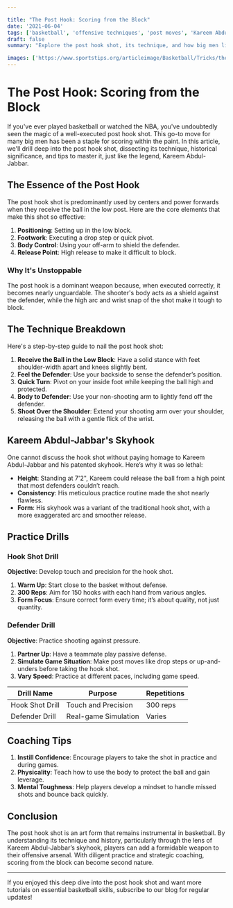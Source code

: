```yaml
---

title: "The Post Hook: Scoring from the Block"
date: '2021-06-04'
tags: ['basketball', 'offensive techniques', 'post moves', 'Kareem Abdul-Jabbar', 'big men', 'scoring', 'NBA', 'skills development', 'coach tips']
draft: false 
summary: "Explore the post hook shot, its technique, and how big men like Kareem Abdul-Jabbar used it to dominate inside."

images: ['https://www.sportstips.org/articleimage/Basketball/Tricks/the_post_hook_scoring_from_the_block.webp']
---
```


# The Post Hook: Scoring from the Block

If you've ever played basketball or watched the NBA, you've undoubtedly seen the magic of a well-executed post hook shot. This go-to move for many big men has been a staple for scoring within the paint. In this article, we'll drill deep into the post hook shot, dissecting its technique, historical significance, and tips to master it, just like the legend, Kareem Abdul-Jabbar.

## The Essence of the Post Hook

The post hook shot is predominantly used by centers and power forwards when they receive the ball in the low post. Here are the core elements that make this shot so effective:

1. **Positioning**: Setting up in the low block.
2. **Footwork**: Executing a drop step or quick pivot.
3. **Body Control**: Using your off-arm to shield the defender.
4. **Release Point**: High release to make it difficult to block.

### Why It's Unstoppable

The post hook is a dominant weapon because, when executed correctly, it becomes nearly unguardable. The shooter's body acts as a shield against the defender, while the high arc and wrist snap of the shot make it tough to block.

## The Technique Breakdown

Here's a step-by-step guide to nail the post hook shot:

1. **Receive the Ball in the Low Block**: Have a solid stance with feet shoulder-width apart and knees slightly bent.
2. **Feel the Defender**: Use your backside to sense the defender’s position.
3. **Quick Turn**: Pivot on your inside foot while keeping the ball high and protected.
4. **Body to Defender**: Use your non-shooting arm to lightly fend off the defender.
5. **Shoot Over the Shoulder**: Extend your shooting arm over your shoulder, releasing the ball with a gentle flick of the wrist.

## Kareem Abdul-Jabbar's Skyhook

One cannot discuss the hook shot without paying homage to Kareem Abdul-Jabbar and his patented skyhook. Here’s why it was so lethal:

- **Height**: Standing at 7'2", Kareem could release the ball from a high point that most defenders couldn’t reach.
- **Consistency**: His meticulous practice routine made the shot nearly flawless.
- **Form**: His skyhook was a variant of the traditional hook shot, with a more exaggerated arc and smoother release.

## Practice Drills

### Hook Shot Drill

**Objective**: Develop touch and precision for the hook shot.

1. **Warm Up**: Start close to the basket without defense.
2. **300 Reps**: Aim for 150 hooks with each hand from various angles.
3. **Form Focus**: Ensure correct form every time; it’s about quality, not just quantity.

### Defender Drill

**Objective**: Practice shooting against pressure.

1. **Partner Up**: Have a teammate play passive defense.
2. **Simulate Game Situation**: Make post moves like drop steps or up-and-unders before taking the hook shot.
3. **Vary Speed**: Practice at different paces, including game speed.

| Drill Name       | Purpose                | Repetitions |
|------------------|------------------------|-------------|
| Hook Shot Drill  | Touch and Precision    | 300 reps    |
| Defender Drill   | Real-game Simulation   | Varies      |

## Coaching Tips

1. **Instill Confidence**: Encourage players to take the shot in practice and during games.
2. **Physicality**: Teach how to use the body to protect the ball and gain leverage.
3. **Mental Toughness**: Help players develop a mindset to handle missed shots and bounce back quickly.

## Conclusion

The post hook shot is an art form that remains instrumental in basketball. By understanding its technique and history, particularly through the lens of Kareem Abdul-Jabbar’s skyhook, players can add a formidable weapon to their offensive arsenal. With diligent practice and strategic coaching, scoring from the block can become second nature.

---

If you enjoyed this deep dive into the post hook shot and want more tutorials on essential basketball skills, subscribe to our blog for regular updates!

```
